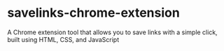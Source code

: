 # savelinks-chrome-extension
A Chrome extension tool that allows you to save links with a simple click, built using HTML, CSS, and JavaScript

